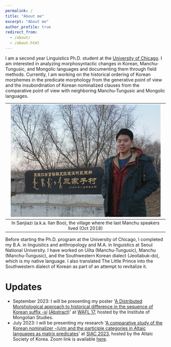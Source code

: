 ```yaml
---
permalink: /
title: "About me"
excerpt: "About me"
author_profile: true
redirect_from: 
  - /about/
  - /about.html
---
```


I am a second year Linguistics Ph.D. student at the [University of Chicago](https://linguistics.uchicago.edu). I am interested in analyzing morphosyntactic changes in Korean, Manchu-Tungusic, and Mongolic languages and documenting them through field methods.
Currently, I am working on the historical ordering of Korean morphemes in the predicate morphology from the generative point of view and the insubordination of Korean nominalized clauses from the comparative point of view with neighboring Manchu-Tungusic and Mongolic languages.

| ![image](../images/profile_sanjiazi_201811cropped.jpeg) |
|:--:|
| In Sanjiazi (a.k.a. Ilan Boo), the village where the last Manchu speakers lived (Oct 2018)|

Before starting the Ph.D. program at the University of Chicago, I completed my B.A. in linguistics and anthropology and M.A. in linguistics at Seoul National University. I have worked on Uilta (Manchu-Tungusic), Manchu (Manchu-Tungusic), and the Southwestern Korean dialect (Jeollabuk-do), which is my native language. I also translated The Little Prince into the Southwestern dialect of Korean as part of an attempt to revitalize it.

# Updates
* September 2023: I will be presenting my poster '[A Distributed Morphological approach to historical difference in the sequence of Korean suffix *-si*](../files/WAFL17_shim_poster_revised.pdf) [(Abstract)](https://drive.google.com/file/d/1irom1P9DaLLyCB75sZUn817MM8DuUFrn/view?usp=drive_link)' at [WAFL 17](http://visualizingcultures.mit.edu/wafl17/program.html), hosted by the Institute of Mongolian Studies. 
* July 2023: I will be presenting my research '[A comparative study of the Korean nominalizer *-(u)m* and the participle categories in Altaic languages as matrix predicates](../files/Shim_SIAC2023_abstract.pdf)' at [SIAC 2023](http://hosting01.snu.ac.kr/~altai/askv001/?module=file&act=procFileDownload&file_srl=7443&sid=746f32387efa1617dbea0f020e067a03), hosted by the Altaic Society of Korea. Zoom link is available [here](https://snu-ac-kr.zoom.us/j/94750114550).